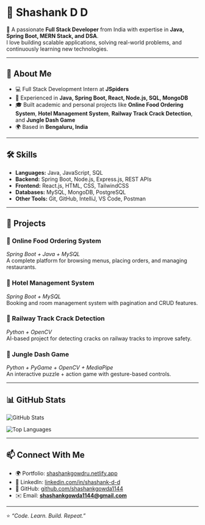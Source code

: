 # 👋 Shashank D D

🚀 A passionate **Full Stack Developer** from India with expertise in **Java, Spring Boot, MERN Stack, and DSA**.  
I love building scalable applications, solving real-world problems, and continuously learning new technologies.  

---

## 🌱 About Me
- 💻 Full Stack Development Intern at **JSpiders**  
- 🔭 Experienced in **Java, Spring Boot, React, Node.js, SQL, MongoDB**  
- 🎓 Built academic and personal projects like **Online Food Ordering System**, **Hotel Management System**, **Railway Track Crack Detection**, and **Jungle Dash Game**  
- 🌍 Based in **Bengaluru, India**  

---

## 🛠️ Skills
- **Languages:** Java, JavaScript, SQL  
- **Backend:** Spring Boot, Node.js, Express.js, REST APIs  
- **Frontend:** React.js, HTML, CSS, TailwindCSS  
- **Databases:** MySQL, MongoDB, PostgreSQL  
- **Other Tools:** Git, GitHub, IntelliJ, VS Code, Postman  

---

## 📂 Projects
### 🔹 Online Food Ordering System  
*Spring Boot + Java + MySQL*  
A complete platform for browsing menus, placing orders, and managing restaurants.  

### 🔹 Hotel Management System  
*Spring Boot + MySQL*  
Booking and room management system with pagination and CRUD features.  

### 🔹 Railway Track Crack Detection  
*Python + OpenCV*  
AI-based project for detecting cracks on railway tracks to improve safety.  

### 🔹 Jungle Dash Game  
*Python + PyGame + OpenCV + MediaPipe*  
An interactive puzzle + action game with gesture-based controls.  

---

## 📊 GitHub Stats
![GitHub Stats](https://github-readme-stats.vercel.app/api?username=shashankgowda1144&show_icons=true&theme=tokyonight)  

![Top Languages](https://github-readme-stats.vercel.app/api/top-langs/?username=shashankgowda1144&layout=compact&theme=tokyonight)  

---

## 📫 Connect With Me
- 🌍 Portfolio: [shashankgowdru.netlify.app](https://shashankgowdru.netlify.app)  
- 💼 LinkedIn: [linkedin.com/in/shashank-d-d](https://linkedin.com/in/shashank-d-d)  
- 🐙 GitHub: [github.com/shashankgowda1144](https://github.com/shashankgowda1144)  
- ✉️ Email: **shashankgowda1144@gmail.com**  

---

⭐️ _“Code. Learn. Build. Repeat.”_
